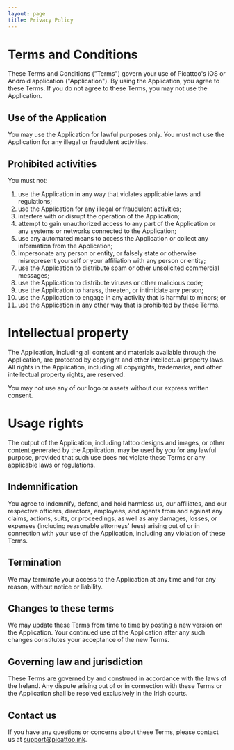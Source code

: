 ```yaml
---
layout: page
title: Privacy Policy
---
```


# Terms and Conditions

These Terms and Conditions ("Terms") govern your use of Picattoo's iOS or
Android application ("Application"). By using the Application, you agree to these Terms. If you do not agree to these Terms, you may not use the Application.

## Use of the Application

You may use the Application for lawful purposes only. You must not use the Application for any illegal or fraudulent activities.

## Prohibited activities

You must not:

1. use the Application in any way that violates applicable laws and regulations;
2. use the Application for any illegal or fraudulent activities;
3. interfere with or disrupt the operation of the Application;
4. attempt to gain unauthorized access to any part of the Application or any systems or networks connected to the Application;
5. use any automated means to access the Application or collect any information from the Application;
6. impersonate any person or entity, or falsely state or otherwise misrepresent yourself or your affiliation with any person or entity;
7. use the Application to distribute spam or other unsolicited commercial messages;
8. use the Application to distribute viruses or other malicious code;
9. use the Application to harass, threaten, or intimidate any person;
10. use the Application to engage in any activity that is harmful to minors; or
11. use the Application in any other way that is prohibited by these Terms.

# Intellectual property

The Application, including all content and materials available through the Application, are protected by copyright and other intellectual property laws. All rights in the Application, including all copyrights, trademarks, and other intellectual property rights, are reserved.

You may not use any of our logo or assets without our express written consent.

# Usage rights

The output of the Application, including tattoo designs and images, or other content generated by the Application, may be used by you for any lawful purpose, provided that such use does not violate these Terms or any applicable laws or regulations.

## Indemnification

You agree to indemnify, defend, and hold harmless us, our affiliates, and our respective officers, directors, employees, and agents from and against any claims, actions, suits, or proceedings, as well as any damages, losses, or expenses (including reasonable attorneys' fees) arising out of or in connection with your use of the Application, including any violation of these Terms.

## Termination

We may terminate your access to the Application at any time and for any reason, without notice or liability.

## Changes to these terms

We may update these Terms from time to time by posting a new version on the Application. Your continued use of the Application after any such changes constitutes your acceptance of the new Terms.

## Governing law and jurisdiction

These Terms are governed by and construed in accordance with the laws of the
Ireland. Any dispute arising out of or in connection with these Terms or the
Application shall be resolved exclusively in the Irish courts.

## Contact us

If you have any questions or concerns about these Terms, please contact us at
[support@picattoo.ink](support@picattoo.ink).
